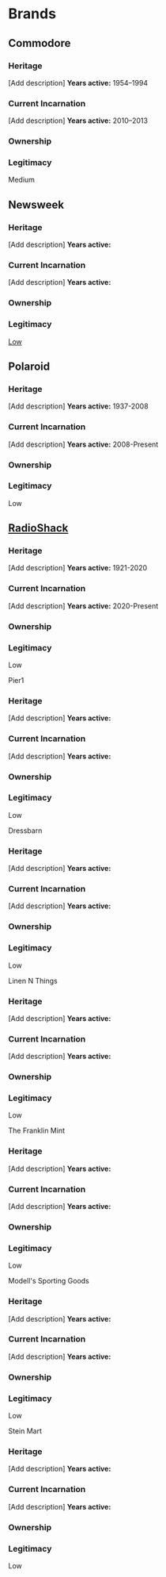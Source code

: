 # Brands

## Commodore
### Heritage
[Add description]
**Years active:** 1954–1994
### Current Incarnation
[Add description]
**Years active:** 2010–2013
### Ownership
[]()
### Legitimacy
Medium

## Newsweek
### Heritage
[Add description]
**Years active:** 
### Current Incarnation
[Add description]
**Years active:** 
### Ownership
[]()
### Legitimacy
[Low](https://newrepublic.com/article/158968/newsweek-rise-zombie-magazine)

## Polaroid
### Heritage
[Add description]
**Years active:** 1937-2008
### Current Incarnation
[Add description]
**Years active:** 2008-Present
### Ownership
[]()
### Legitimacy
Low

## [RadioShack](https://en.wikipedia.org/wiki/RadioShack)
### Heritage
[Add description]
**Years active:** 1921-2020
### Current Incarnation
[Add description]
**Years active:** 2020-Present
### Ownership
[]()
### Legitimacy
Low

Pier1
### Heritage
[Add description]
**Years active:** 
### Current Incarnation
[Add description]
**Years active:** 
### Ownership
[]()
### Legitimacy
Low

Dressbarn
### Heritage
[Add description]
**Years active:** 
### Current Incarnation
[Add description]
**Years active:** 
### Ownership
[]()
### Legitimacy
Low

Linen N Things
### Heritage
[Add description]
**Years active:** 
### Current Incarnation
[Add description]
**Years active:** 
### Ownership
[]()
### Legitimacy
Low

The Franklin Mint
### Heritage
[Add description]
**Years active:** 
### Current Incarnation
[Add description]
**Years active:** 
### Ownership
[]()
### Legitimacy
Low

Modell's Sporting Goods
### Heritage
[Add description]
**Years active:** 
### Current Incarnation
[Add description]
**Years active:** 
### Ownership
[]()
### Legitimacy
Low

Stein Mart
### Heritage
[Add description]
**Years active:** 
### Current Incarnation
[Add description]
**Years active:** 
### Ownership
[]()
### Legitimacy
Low
